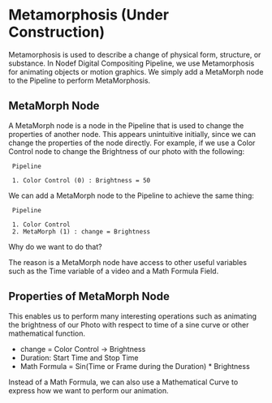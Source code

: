 # Metamorphosis (Under Construction)

Metamorphosis is used to describe a change of physical form, structure, or substance. In Nodef Digital Compositing Pipeline, we use Metamorphosis for animating objects or motion graphics. We simply add a MetaMorph node to the Pipeline to perform MetaMorphosis.

## MetaMorph Node

A MetaMorph node is a node in the Pipeline that is used to change the properties of another node. This appears unintuitive initially, since we can change the properties of the node directly. For example, if we use a Color Control node to change the Brightness of our photo with the following:

     Pipeline

     1. Color Control (0) : Brightness = 50

We can add a MetaMorph node to the Pipeline to achieve the same thing:

     Pipeline

     1. Color Control
     2. MetaMorph (1) : change = Brightness

Why do we want to do that?

The reason is a MetaMorph node have access to other useful variables such as the Time variable of a video and a Math Formula Field.

## Properties of MetaMorph Node

This enables us to perform many interesting operations such as animating the brightness of our Photo with respect to time of a sine curve or other mathematical function.

* change = Color Control -> Brightness
* Duration: Start Time and Stop Time
* Math Formula = Sin(Time or Frame during the Duration) * Brightness

Instead of a Math Formula, we can also use a Mathematical Curve to express how we want to perform our animation.

